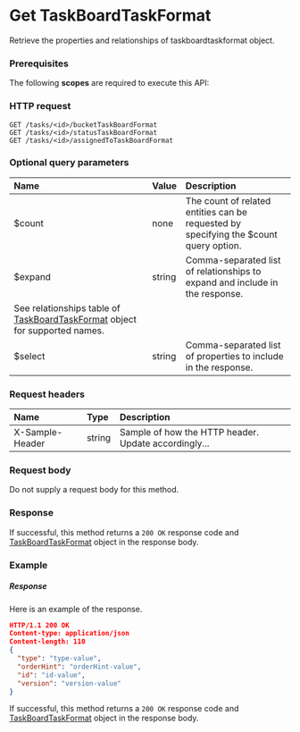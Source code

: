 # Get TaskBoardTaskFormat

Retrieve the properties and relationships of taskboardtaskformat object.
### Prerequisites
The following **scopes** are required to execute this API: 
### HTTP request
<!-- { "blockType": "ignored" } -->
```http
GET /tasks/<id>/bucketTaskBoardFormat
GET /tasks/<id>/statusTaskBoardFormat
GET /tasks/<id>/assignedToTaskBoardFormat
```
### Optional query parameters
|Name|Value|Description|
|:---------------|:--------|:-------|
|$count|none|The count of related entities can be requested by specifying the $count query option.|
|$expand|string|Comma-separated list of relationships to expand and include in the response. 
See relationships table of [TaskBoardTaskFormat](../resources/taskboardtaskformat.md) object for supported names. |
|$select|string|Comma-separated list of properties to include in the response.|

### Request headers
| Name       | Type | Description|
|:-----------|:------|:----------|
| X-Sample-Header  | string  | Sample of how the HTTP header. Update accordingly...|

### Request body
Do not supply a request body for this method.
### Response
If successful, this method returns a `200 OK` response code and [TaskBoardTaskFormat](../resources/taskboardtaskformat.md) object in the response body.
### Example
##### Response
Here is an example of the response.
<!-- {
  "blockType": "response",
  "truncated": false,
  "@odata.type": "taskboardtaskformat"
} -->
```json
HTTP/1.1 200 OK
Content-type: application/json
Content-length: 110
{
  "type": "type-value",
  "orderHint": "orderHint-value",
  "id": "id-value",
  "version": "version-value"
}
```
If successful, this method returns a `200 OK` response code and [TaskBoardTaskFormat](../resources/taskboardtaskformat.md) object in the response body.

<!-- uuid: 466a5a6e-5717-4147-a3e2-c3ce216da180
2015-10-15 04:07:55 UTC -->
<!-- {
  "type": "#page.annotation",
  "description": "Get TaskBoardTaskFormat",
  "keywords": "",
  "section": "documentation",
  "tocPath": ""
}-->
